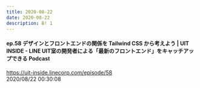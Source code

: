 ```yaml
---
title: 2020-08-22
date: 2020-08-22
description: B! 1
---
```


#### ep.58 デザインとフロントエンドの関係を Tailwind CSS から考えよう | UIT INSIDE - LINE UIT室の開発者による「最新のフロントエンド」をキャッチアップできる Podcast
https://uit-inside.linecorp.com/episode/58<br>
2020/08/22 00:30:08<br>


